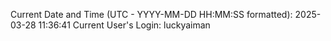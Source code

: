 Current Date and Time (UTC - YYYY-MM-DD HH:MM:SS formatted): 2025-03-28 11:36:41
Current User's Login: luckyaiman
